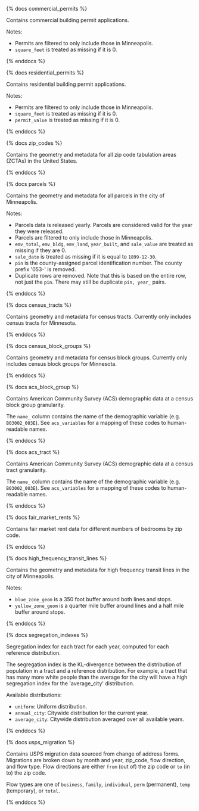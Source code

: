 {% docs commercial_permits %}

Contains commercial building permit applications.

Notes:
 - Permits are filtered to only include those in Minneapolis.
 - `square_feet` is treated as missing if it is 0.

{% enddocs %}

{% docs residential_permits %}

Contains residential building permit applications.

Notes:
 - Permits are filtered to only include those in Minneapolis.
 - `square_feet` is treated as missing if it is 0.
 - `permit_value` is treated as missing if it is 0.

{% enddocs %}

{% docs zip_codes %}

Contains the geometry and metadata for all zip code tabulation areas (ZCTAs) in
the United States.

{% enddocs %}

{% docs parcels %}

Contains the geometry and metadata for all parcels in the city of Minneapolis.

Notes:
- Parcels data is released yearly. Parcels are considered valid for the year they were released.
- Parcels are filtered to only include those in Minneapolis.
- `emv_total`, `emv_bldg`, `emv_land`, `year_built`, and `sale_value` are treated as missing if they are 0.
- `sale_date` is treated as missing if it is equal to `1899-12-30`.
- `pin` is the county-assigned parcel identification number. The county prefix '053-' is removed.
- Duplicate rows are removed. Note that this is based on the entire row, not just the `pin`. There may still be duplicate `pin, year_` pairs.

{% enddocs %}

{% docs census_tracts %}

Contains geometry and metadata for census tracts. Currently only includes census
tracts for Minnesota.

{% enddocs %}

{% docs census_block_groups %}

Contains geometry and metadata for census block groups. Currently only includes
census block groups for Minnesota.

{% enddocs %}

{% docs acs_block_group %}

Contains American Community Survey (ACS) demographic data at a census block
group granularity.

The `name_` column contains the name of the demographic variable (e.g.
`B03002_003E`). See `acs_variables` for a mapping of these codes to
human-readable names.

{% enddocs %}

{% docs acs_tract %}

Contains American Community Survey (ACS) demographic data at a census tract
granularity.

The `name_` column contains the name of the demographic variable (e.g.
`B03002_003E`). See `acs_variables` for a mapping of these codes to
human-readable names.

{% enddocs %}

{% docs fair_market_rents %}

Contains fair market rent data for different numbers of bedrooms by zip code.

{% enddocs %}

{% docs high_frequency_transit_lines %}

Contains the geometry and metadata for high frequency transit lines in the city of Minneapolis.

Notes:
- `blue_zone_geom` is a 350 foot buffer around both lines and stops.
- `yellow_zone_geom` is a quarter mile buffer around lines and a half mile buffer around stops.

{% enddocs %}

{% docs segregation_indexes %}

Segregation index for each tract for each year, computed for each reference
distribution.

The segregation index is the KL-divergence between the distribution of
population in a tract and a reference distribution. For example, a tract that
has many more white people than the average for the city will have a high
segregation index for the 'average_city' distribution.

Available distributions:
- `uniform`: Uniform distribution.
- `annual_city`: Citywide distribution for the current year.
- `average_city`: Citywide distribution averaged over all available years.

{% enddocs %}

{% docs usps_migration %}

Contains USPS migration data sourced from change of address forms. Migrations
are broken down by month and year, zip_code, flow direction, and flow type. Flow
directions are either `from` (out of) the zip code or `to` (in to) the zip code.

Flow types are one of `business`, `family`, `individual`, `perm` (permanent),
`temp` (temporary), or `total`.

{% enddocs %}
